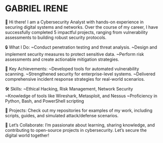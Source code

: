 # GABRIEL IRENE
👋 Hi there! I am a Cybersecurity Analyst with hands-on experience in securing digital systems and networks. Over the course of my career, I have successfully completed 5 impactful projects, ranging from vulnerability assessments to building robust security protocols.

🔒 What I Do:
~Conduct penetration testing and threat analysis.
~Design and implement security measures to protect sensitive data.
~Perform risk assessments and create actionable mitigation strategies.

🚀 Key Achievements:
~Developed tools for automated vulnerability scanning.
~Strengthened security for enterprise-level systems.
~Delivered comprehensive incident response strategies for real-world scenarios.

🛠️ Skills:
~Ethical Hacking, Risk Management, Network Security
~Knowledge of tools like Wireshark, Metasploit, and Nessus
~Proficiency in Python, Bash, and PowerShell scripting

📂 Projects:
Check out my repositories for examples of my work, including scripts, guides, and simulated attack/defense scenarios.

🌟 Let’s Collaborate: I’m passionate about learning, sharing knowledge, and contributing to open-source projects in cybersecurity. Let’s secure the digital world together!

